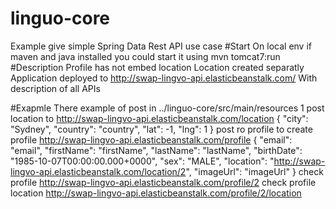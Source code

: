 # linguo-core
Example give simple Spring Data Rest API use case
#Start
On local env if maven and java installed you could start it using
mvn tomcat7:run
#Description
Profile has not embed location
Location created separatly
Application deployed to http://swap-lingvo-api.elasticbeanstalk.com/
With description of all APIs

#Exapmle
There example of post in ../linguo-core/src/main/resources
1 post location to
http://swap-lingvo-api.elasticbeanstalk.com/location
{
  "city": "Sydney",
  "country": "country",
  "lat": -1,
  "lng": 1
}
post ro profile to create profile
http://swap-lingvo-api.elasticbeanstalk.com/profile
{
  "email": "email",
  "firstName": "firstName",
  "lastName": "lastName",
  "birthDate": "1985-10-07T00:00:00.000+0000",
  "sex": "MALE",
  "location": "http://swap-lingvo-api.elasticbeanstalk.com/location/2",
  "imageUrl": "imageUrl"
}
check profile
http://swap-lingvo-api.elasticbeanstalk.com/profile/2
check profile location
http://swap-lingvo-api.elasticbeanstalk.com/profile/2/location
